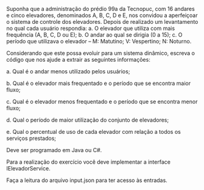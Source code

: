 Suponha que a administração do prédio 99a da Tecnopuc, com 16 andares e cinco elevadores, denominados A, B, C, D e E, nos convidou a aperfeiçoar o sistema de controle dos elevadores. Depois de realizado um levantamento no qual cada usuário respondia:
a. O elevador que utiliza com mais frequência (A, B, C, D ou E);
b. O andar ao qual se dirigia (0 a 15);
c. O período que utilizava o elevador – M: Matutino; V: Vespertino; N: Noturno.

Considerando que este possa evoluir para um sistema dinâmico, escreva o código que nos ajude a extrair as seguintes informações:

a. Qual é o andar menos utilizado pelos usuários;

b. Qual é o elevador mais frequentado e o período que se encontra maior fluxo;

c. Qual é o elevador menos frequentado e o período que se encontra menor fluxo;

d. Qual o período de maior utilização do conjunto de elevadores;

e. Qual o percentual de uso de cada elevador com relação a todos os serviços prestados;

Deve ser programado em Java ou C#.

Para a realização do exercício você deve implementar a interface IElevadorService.

Faça a leitura do arquivo input.json para ter acesso às entradas.
